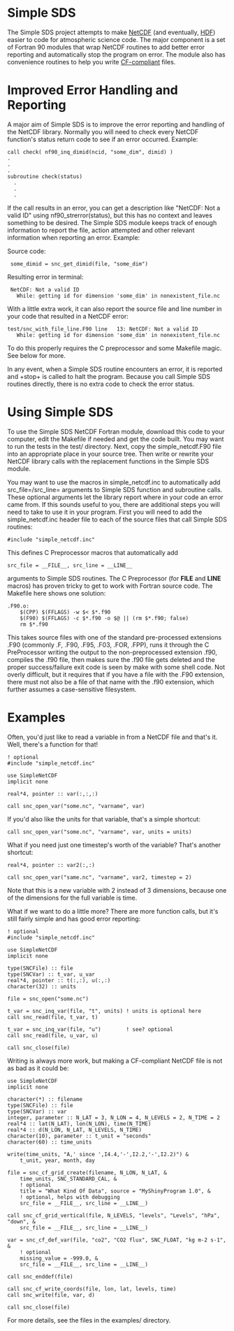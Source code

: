 Simple SDS
==========

The Simple SDS project attempts to make
[NetCDF](http://www.unidata.ucar.edu/software/netcdf/) (and
eventually, [HDF](http://www.hdfgroup.org/)) easier to code for
atmospheric science code.  The major component is a set of Fortran 90
modules that wrap NetCDF routines to add better error reporting and
automatically stop the program on error.  The module also has
convenience routines to help you write
[CF-compliant](http://cf-pcmdi.llnl.gov/) files.


Improved Error Handling and Reporting
=====================================

A major aim of Simple SDS is to improve the error reporting and
handling of the NetCDF library.  Normally you will need to check every
NetCDF function's status return code to see if an error occurred.  Example:

    call check( nf90_inq_dimid(ncid, "some_dim", dimid) )
    .
    .
    .
    subroutine check(status)
      .
      .
      .

If the call results in an error, you can get a description like
"NetCDF: Not a valid ID" using nf90_strerror(status), but this has no
context and leaves something to be desired.  The Simple SDS module
keeps track of enough information to report the file, action attempted
and other relevant information when reporting an error.  Example:

Source code:

     some_dimid = snc_get_dimid(file, "some_dim")

Resulting error in terminal:

     NetCDF: Not a valid ID
       While: getting id for dimension 'some_dim' in nonexistent_file.nc

With a little extra work, it can also report the source file and line
number in your code that resulted in a NetCDF error:

    test/snc_with_file_line.F90 line   13: NetCDF: Not a valid ID
       While: getting id for dimension 'some_dim' in nonexistent_file.nc

To do this properly requires the C preprocessor and some Makefile
magic.  See below for more.

In any event, when a Simple SDS routine encounters an error, it is
reported and +stop+ is called to halt the program.  Because you call
Simple SDS routines directly, there is no extra code to check the
error status.


Using Simple SDS
================

To use the Simple SDS NetCDF Fortran module, download this code to
your computer, edit the Makefile if needed and get the code built.
You may want to run the tests in the test/ directory.  Next, copy the
simple_netcdf.F90 file into an appropriate place in your source tree.
Then write or rewrite your NetCDF library calls with the replacement
functions in the Simple SDS module.

You may want to use the macros in simple_netcdf.inc to automatically
add src_file=/src_line= arguments to Simple SDS function and
subroutine calls.  These optional arguments let the library report
where in your code an error came from.  If this sounds useful to you,
there are additional steps you will need to take to use it in your
program.  First you will need to add the simple_netcdf.inc header file to each of the source files that call Simple SDS routines:

    #include "simple_netcdf.inc"

This defines C Preprocessor macros that automatically add

    src_file = __FILE__, src_line = __LINE__

arguments to Simple SDS routines.  The C Preprocessor (for __FILE__
and __LINE__ macros) has proven tricky to get to work with Fortran
source code.  The Makefile here shows one solution:

    .F90.o:
    	$(CPP) $(FFLAGS) -w $< $*.f90
    	$(F90) $(FFLAGS) -c $*.f90 -o $@ || (rm $*.f90; false)
    	rm $*.f90

This takes source files with one of the standard pre-processed
extensions .F90 (commonly .F, .F90, .F95, .F03, .FOR, .FPP), runs it
through the C PreProcessor writing the output to the non-preprocessed
extension .f90, compiles the .f90 file, then makes sure the .f90 file
gets deleted and the proper success/failure exit code is seen by make
with some shell code.  Not overly difficult, but it requires that if
you have a file with the .F90 extension, there must not also be a file
of that name with the .f90 extension, which further assumes a
case-sensitive filesystem.


Examples
========

Often, you'd just like to read a variable in from a NetCDF file and that's it.  Well, there's a function for that!

    ! optional
    #include "simple_netcdf.inc"

    use SimpleNetCDF
    implicit none

    real*4, pointer :: var(:,:,:)

    call snc_open_var("some.nc", "varname", var)

If you'd also like the units for that variable, that's a simple shortcut:

    call snc_open_var("some.nc", "varname", var, units = units)

What if you need just one timestep's worth of the variable?  That's another shortcut:

    real*4, pointer :: var2(:,:)

    call snc_open_var("same.nc", "varname", var2, timestep = 2)

Note that this is a new variable with 2 instead of 3 dimensions, because one of the dimensions for the full variable is time.

What if we want to do a little more?  There are more function calls, but it's still fairly simple and has good error reporting:

    ! optional
    #include "simple_netcdf.inc"

    use SimpleNetCDF
    implicit none

    type(SNCFile) :: file
    type(SNCVar) :: t_var, u_var
    real*4, pointer :: t(:,:), u(:,:)
    character(32) :: units

    file = snc_open("some.nc")

    t_var = snc_inq_var(file, "t", units) ! units is optional here
    call snc_read(file, t_var, t)

    t_var = snc_inq_var(file, "u")        ! see? optional
    call snc_read(file, u_var, u)

    call snc_close(file)

Writing is always more work, but making a CF-compliant NetCDF file is not as bad as it could be:

    use SimpleNetCDF
    implicit none

    character(*) :: filename
    type(SNCFile) :: file
    type(SNCVar) :: var
    integer, parameter :: N_LAT = 3, N_LON = 4, N_LEVELS = 2, N_TIME = 2
    real*4 :: lat(N_LAT), lon(N_LON), time(N_TIME)
    real*4 :: d(N_LON, N_LAT, N_LEVELS, N_TIME)
    character(10), parameter :: t_unit = "seconds"
    character(60) :: time_units
    
    write(time_units, "A,' since ',I4.4,'-',I2.2,'-',I2.2)") &
        t_unit, year, month, day

    file = snc_cf_grid_create(filename, N_LON, N_LAT, &
        time_units, SNC_STANDARD_CAL, &
        ! optional
        title = "What Kind Of Data", source = "MyShinyProgram 1.0", &
        ! optional, helps with debugging
        src_file = __FILE__, src_line = __LINE__)

    call snc_cf_grid_vertical(file, N_LEVELS, "levels", "Levels", "hPa", "down", &
        src_file = __FILE__, src_line = __LINE__)

    var = snc_cf_def_var(file, "co2", "CO2 flux", SNC_FLOAT, "kg m-2 s-1", &
        ! optional
        missing_value = -999.0, &
        src_file = __FILE__, src_line = __LINE__)

    call snc_enddef(file)

    call snc_cf_write_coords(file, lon, lat, levels, time)
    call snc_write(file, var, d)

    call snc_close(file)


For more details, see the files in the examples/ directory.
